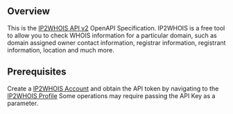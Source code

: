 ## Overview

This is the [IP2WHOIS API v2](https://www.ip2whois.com/developers-api) OpenAPI Specification.  IP2WHOIS is a free tool to allow you to check WHOIS information for a particular domain, such as domain assigned owner contact information, registrar information, registrant information, location and much more.
## Prerequisites

Create a [IP2WHOIS Account](https://www.ip2whois.com/register) and obtain the API token by navigating to the [IP2WHOIS Profile](https://www.ip2whois.com/login) Some operations may require passing the API Key as a parameter.
